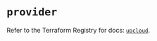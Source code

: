 # `provider`

Refer to the Terraform Registry for docs: [`upcloud`](https://registry.terraform.io/providers/upcloudltd/upcloud/5.12.0/docs).
